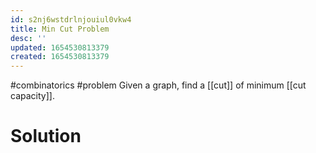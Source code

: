 ```yaml
---
id: s2nj6wstdrlnjouiul0vkw4
title: Min Cut Problem
desc: ''
updated: 1654530813379
created: 1654530813379
---
```

#combinatorics #problem 
Given a graph, find a [[cut]] of minimum [[cut capacity]].
# Solution
  
